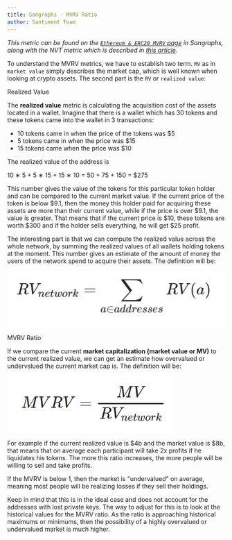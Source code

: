 ```yaml
---
title: Sangraphs - MVRV Ratio
author: Santiment Team
---
```


*This metric can be found on the* [*`Ethereum & ERC20 MVRV`
page*](https://data.santiment.net/d/4BpXRALik/05-ethereum-and-erc20-mvrv?orgId=1)
*in Sangraphs, along with the NVT metric which is described in* [*this
article*](/intercom-articles/metrics-explained/sangraphs/metric-nvt-ratio)*.*

To understand the MVRV metrics, we have to establish two term. `MV` as
in `market value` simply describes the market cap, which is well known
when looking at crypto assets. The second part is the `RV` or
`realized value`:

Realized Value

The **realized value** metric is calculating the acquisition cost of the
assets located in a wallet. Imagine that there is a wallet which has 30
tokens and these tokens came into the wallet in 3 transactions:

-   10 tokens came in when the price of the tokens was $5
-   5 tokens came in when the price was $15
-   15 tokens came when the price was $10

The realized value of the address is

10 ∗ 5 + 5 ∗ 15 + 15 ∗ 10 = 50 + 75 + 150 = $275

This number gives the value of the tokens for this particular token
holder and can be compared to the current market value. If the current
price of the token is below $9.1, then the money this holder paid for
acquiring these assets are more than their current value, while if the
price is over $9.1, the value is greater. That means that if the
current price is $10, these tokens are worth $300 and if the holder
sells everything, he will get $25 profit.

The interesting part is that we can compute the realized value across
the whole network, by summing the realized values of all wallets holding
tokens at the moment. This number gives an estimate of the amount of
money the users of the network spend to acquire their assets. The
definition will be:

![](27_rv_formel.png)

MVRV Ratio

If we compare the current **market capitalization (market value or MV)**
to the current realized value, we can get an estimate how overvalued or
undervalued the current market cap is. The definition will be:

![](28_mvrv_formel.png)

For example if the current realized value is $4b and the market value
is $8b, that means that on average each participant will take 2x
profits if he liquidates his tokens. The more this ratio increases, the
more people will be willing to sell and take profits.

If the MVRV is below 1, then the market is "undervalued" on average,
meaning most people will be realizing losses if they sell their
holdings.

Keep in mind that this is in the ideal case and does not account for the
addresses with lost private keys. The way to adjust for this is to look
at the historical values for the MVRV ratio. As the ratio is approaching
historical maximums or minimums, then the possibility of a highly
overvalued or undervalued market is much higher.
